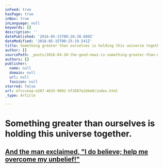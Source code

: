 ```yaml
---
inFeed: true
hasPage: true
inNav: true
inLanguage: null
keywords: []
description: ''
datePublished: '2016-05-15T00:26:30.889Z'
dateModified: '2016-05-15T00:25:19.541Z'
title: Something greater than ourselves is holding this universe together.
author: []
sourcePath: _posts/2016-04-30-the-good-news-is-something-greater-than-ourselves-is-holdin.md
authors: []
publisher:
  name: null
  domain: null
  url: null
  favicon: null
starred: false
url: efccceaa-e207-4635-9092-5f2687e2d4e0/index.html
_type: Article

---
```

# Something greater than ourselves is holding this universe together.

## [And the man exclaimed, "I do believe; help me overcome my unbelief!"][0]

[0]: null